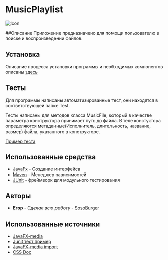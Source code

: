# MusicPlaylist
![Icon](https://user-images.githubusercontent.com/56436385/209628765-e1de785c-28c7-4d3b-8b32-8ff49a9d71b7.png)

##Описание
Приложение предназначено для помощи пользователю в поиске и воспроизведении файлов.

## Установка


Описание процесса установки программы и необходимых компонентов описаны [здесь](https://github.com/Sos0Burger/MusicPlaylist/wiki/%238-%D0%A0%D1%83%D0%BA%D0%BE%D0%B2%D0%BE%D0%B4%D1%81%D1%82%D0%B2%D0%BE-%D0%BF%D0%BE%D0%BB%D1%8C%D0%B7%D0%BE%D0%B2%D0%B0%D1%82%D0%B5%D0%BB%D1%8F)

## Тесты

Для программы написаны автоматизированные тест, они находятся в соответствующей папке Test.

Тесты написаны для методов класса MusicFile, который в качестве параметра конструктора принимает путь до файла. В теле констуктора определяются метаданные(Исполнитель, длительность, название, размер) файла, указанного в конструкторе.

[Пример теста](https://github.com/Sos0Burger/MusicPlaylist/wiki/%237-Unit-%D1%82%D0%B5%D1%81%D1%82%D0%B8%D1%80%D0%BE%D0%B2%D0%B0%D0%BD%D0%B8%D0%B5)


## Использованные средства

* [JavaFx](https://openjfx.io/) - Создание интерфейса
* [Maven](https://maven.apache.org/) - Менеджер зависимостей
* [JUnit](https://junit.org) - фреймворк для модульного тестирования

## Авторы

* **Егор** - *Сделал всю работу* - [SosoBurger](https://github.com/SosoBurger)

## Использованные источники

* [JavaFX-media](https://docs.oracle.com/javase/8/javafx/api/javafx/scene/media/Media.html)
* [Junit тест пример](https://javastudy.ru/junit/junit-hello-world/)
* [JavaFX-media import](https://stackoverflow.com/questions/69976938/javafx-mediaplayer-import)
* [CSS Doc](https://developer.mozilla.org/en-US/docs/Web/CSS)
